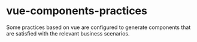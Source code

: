 # vue-components-practices
Some practices based on vue are configured to generate components that are satisfied with the relevant business scenarios.
